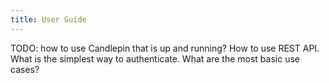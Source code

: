 ```yaml
---
title: User Guide
---
```

TODO: how to use Candlepin that is up and running? How to use REST API. What is the simplest way to authenticate. What are the most basic use cases?
